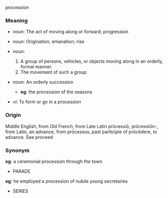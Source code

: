 procession
### Meaning
+ _noun_: The act of moving along or forward; progression
+ _noun_: Origination; emanation; rise
+ _noun_:
   1. A group of persons, vehicles, or objects moving along in an orderly, formal manner.
   2. The movement of such a group
+ _noun_: An orderly succession
    + __eg__: the procession of the seasons

+ _vi_: To form or go in a procession

### Origin

Middle English, from Old French, from Late Latin prōcessiō, prōcessiōn-, from Latin, an advance, from prōcessus, past participle of prōcēdere, to advance. See proceed

### Synonym

__eg__: a ceremonial procession through the town

+ PARADE

__eg__: he employed a procession of nubile young secretaries

+ SERIES


